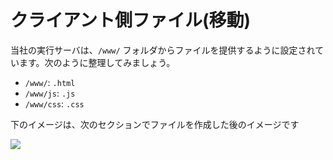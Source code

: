 # クライアント側ファイル(移動)

当社の実行サーバは、`/www/` フォルダからファイルを提供するように設定されています。次のように整理してみましょう。

- `/www/`: `.html` 
- `/www/js`: `.js`
- `/www/css`: `.css`

下のイメージは、次のセクションでファイルを作成した後のイメージです

![](_media/go/vs_code_allfiles_ui.png)